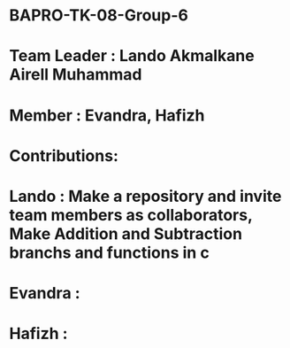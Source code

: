 # BAPRO-TK-08-Group-6

# Team Leader : Lando Akmalkane Airell Muhammad
# Member : Evandra, Hafizh

# Contributions:
# Lando : Make a repository and invite team members as collaborators, Make Addition and Subtraction branchs and functions in c
# Evandra :
# Hafizh :